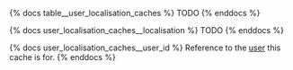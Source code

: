 {% docs table__user_localisation_caches %}
TODO
{% enddocs %}

{% docs user_localisation_caches__localisation %}
TODO
{% enddocs %}

{% docs user_localisation_caches__user_id %}
Reference to the [user](#!/source/source.tamanu.tamanu.users) this cache is for.
{% enddocs %}
